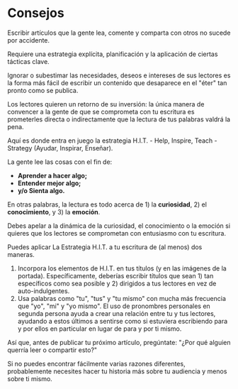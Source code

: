 # Consejos

Escribir artículos que la gente lea, comente y comparta con otros no sucede por accidente.

Requiere una estrategia explícita, planificación y la aplicación de ciertas tácticas clave.

Ignorar o subestimar las necesidades, deseos e intereses de sus lectores es la forma más fácil de escribir un contenido que desaparece en el "éter" tan pronto como se publica.

Los lectores quieren un retorno de su inversión: la única manera de convencer a la gente de que se comprometa con tu escritura es prometerles directa o indirectamente que la lectura de tus palabras valdrá la pena.

Aquí es donde entra en juego la estrategia H.I.T. - Help, Inspire, Teach - Strategy \(Ayudar, Inspirar, Enseñar\).

La gente lee las cosas con el fin de: 

* **Aprender a hacer algo;** 
* **Entender mejor algo;** 
* **y/o Sienta algo.**

En otras palabras, la lectura es todo acerca de 1\) la **curiosidad**, 2\) el **conocimiento**, y 3\) la **emoción**.

Debes apelar a la dinámica de la curiosidad, el conocimiento o la emoción si quieres que los lectores se comprometan con entusiasmo con tu escritura.

Puedes aplicar La Estrategia H.I.T. a tu escritura de \(al menos\) dos maneras.

1. Incorpora los elementos de H.I.T. en tus títulos \(y en las imágenes de la portada\). Específicamente, deberías escribir títulos que sean 1\) tan específicos como sea posible y 2\) dirigidos a tus lectores en vez de auto-indulgentes.
2. Usa palabras como "tu", "tus" y "tu mismo" con mucha más frecuencia que "yo", "mi" y "yo mismo". El uso de pronombres personales en segunda persona ayuda a crear una relación entre tu y tus lectores, ayudando a estos últimos a sentirse como si estuviera escribiendo para y por ellos en particular en lugar de para y por ti mismo.

Así que, antes de publicar tu próximo artículo, pregúntate: "¿Por qué alguien querría leer o compartir esto?"

Si no puedes encontrar fácilmente varias razones diferentes, probablemente necesites hacer tu historia más sobre tu audiencia y menos sobre ti mismo.

